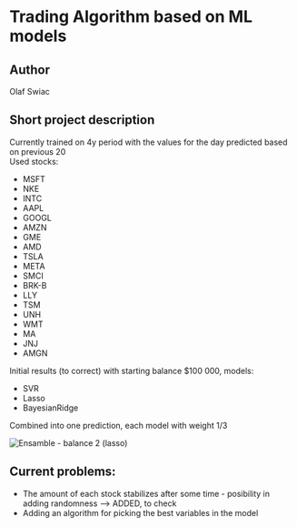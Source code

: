 # Trading Algorithm based on ML models
## Author
Olaf Swiac
## Short project description
Currently trained on 4y period with the values for the day predicted based on previous 20  
Used stocks: 
* MSFT
* NKE
* INTC
* AAPL
* GOOGL
* AMZN
* GME
* AMD
* TSLA
* META
* SMCI
* BRK-B
* LLY
* TSM
* UNH
* WMT
* MA
* JNJ
* AMGN


Initial results (to correct) with starting balance $100 000,
models:
* SVR
* Lasso
* BayesianRidge

Combined into one prediction, each model with weight 1/3

![Ensamble - balance 2 (lasso)](https://github.com/OlafSwiac/wne_stocks_test/assets/119978172/ed151878-c74e-4fd5-ae3b-d9e0c748bfe0)



## Current problems:
* The amount of each stock stabilizes after some time - posibility in adding randomness --> ADDED, to check
* Adding an algorithm for picking the best variables in the model
